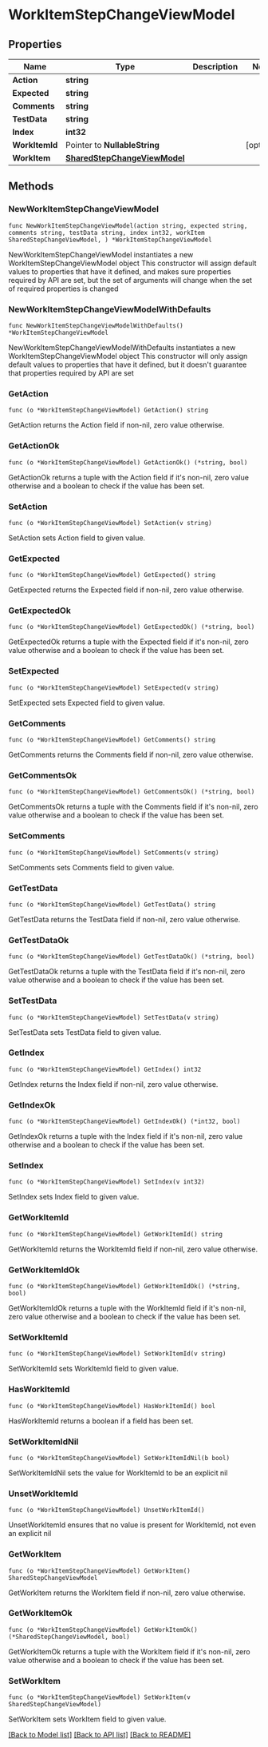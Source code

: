 # WorkItemStepChangeViewModel

## Properties

Name | Type | Description | Notes
------------ | ------------- | ------------- | -------------
**Action** | **string** |  | 
**Expected** | **string** |  | 
**Comments** | **string** |  | 
**TestData** | **string** |  | 
**Index** | **int32** |  | 
**WorkItemId** | Pointer to **NullableString** |  | [optional] 
**WorkItem** | [**SharedStepChangeViewModel**](SharedStepChangeViewModel.md) |  | 

## Methods

### NewWorkItemStepChangeViewModel

`func NewWorkItemStepChangeViewModel(action string, expected string, comments string, testData string, index int32, workItem SharedStepChangeViewModel, ) *WorkItemStepChangeViewModel`

NewWorkItemStepChangeViewModel instantiates a new WorkItemStepChangeViewModel object
This constructor will assign default values to properties that have it defined,
and makes sure properties required by API are set, but the set of arguments
will change when the set of required properties is changed

### NewWorkItemStepChangeViewModelWithDefaults

`func NewWorkItemStepChangeViewModelWithDefaults() *WorkItemStepChangeViewModel`

NewWorkItemStepChangeViewModelWithDefaults instantiates a new WorkItemStepChangeViewModel object
This constructor will only assign default values to properties that have it defined,
but it doesn't guarantee that properties required by API are set

### GetAction

`func (o *WorkItemStepChangeViewModel) GetAction() string`

GetAction returns the Action field if non-nil, zero value otherwise.

### GetActionOk

`func (o *WorkItemStepChangeViewModel) GetActionOk() (*string, bool)`

GetActionOk returns a tuple with the Action field if it's non-nil, zero value otherwise
and a boolean to check if the value has been set.

### SetAction

`func (o *WorkItemStepChangeViewModel) SetAction(v string)`

SetAction sets Action field to given value.


### GetExpected

`func (o *WorkItemStepChangeViewModel) GetExpected() string`

GetExpected returns the Expected field if non-nil, zero value otherwise.

### GetExpectedOk

`func (o *WorkItemStepChangeViewModel) GetExpectedOk() (*string, bool)`

GetExpectedOk returns a tuple with the Expected field if it's non-nil, zero value otherwise
and a boolean to check if the value has been set.

### SetExpected

`func (o *WorkItemStepChangeViewModel) SetExpected(v string)`

SetExpected sets Expected field to given value.


### GetComments

`func (o *WorkItemStepChangeViewModel) GetComments() string`

GetComments returns the Comments field if non-nil, zero value otherwise.

### GetCommentsOk

`func (o *WorkItemStepChangeViewModel) GetCommentsOk() (*string, bool)`

GetCommentsOk returns a tuple with the Comments field if it's non-nil, zero value otherwise
and a boolean to check if the value has been set.

### SetComments

`func (o *WorkItemStepChangeViewModel) SetComments(v string)`

SetComments sets Comments field to given value.


### GetTestData

`func (o *WorkItemStepChangeViewModel) GetTestData() string`

GetTestData returns the TestData field if non-nil, zero value otherwise.

### GetTestDataOk

`func (o *WorkItemStepChangeViewModel) GetTestDataOk() (*string, bool)`

GetTestDataOk returns a tuple with the TestData field if it's non-nil, zero value otherwise
and a boolean to check if the value has been set.

### SetTestData

`func (o *WorkItemStepChangeViewModel) SetTestData(v string)`

SetTestData sets TestData field to given value.


### GetIndex

`func (o *WorkItemStepChangeViewModel) GetIndex() int32`

GetIndex returns the Index field if non-nil, zero value otherwise.

### GetIndexOk

`func (o *WorkItemStepChangeViewModel) GetIndexOk() (*int32, bool)`

GetIndexOk returns a tuple with the Index field if it's non-nil, zero value otherwise
and a boolean to check if the value has been set.

### SetIndex

`func (o *WorkItemStepChangeViewModel) SetIndex(v int32)`

SetIndex sets Index field to given value.


### GetWorkItemId

`func (o *WorkItemStepChangeViewModel) GetWorkItemId() string`

GetWorkItemId returns the WorkItemId field if non-nil, zero value otherwise.

### GetWorkItemIdOk

`func (o *WorkItemStepChangeViewModel) GetWorkItemIdOk() (*string, bool)`

GetWorkItemIdOk returns a tuple with the WorkItemId field if it's non-nil, zero value otherwise
and a boolean to check if the value has been set.

### SetWorkItemId

`func (o *WorkItemStepChangeViewModel) SetWorkItemId(v string)`

SetWorkItemId sets WorkItemId field to given value.

### HasWorkItemId

`func (o *WorkItemStepChangeViewModel) HasWorkItemId() bool`

HasWorkItemId returns a boolean if a field has been set.

### SetWorkItemIdNil

`func (o *WorkItemStepChangeViewModel) SetWorkItemIdNil(b bool)`

 SetWorkItemIdNil sets the value for WorkItemId to be an explicit nil

### UnsetWorkItemId
`func (o *WorkItemStepChangeViewModel) UnsetWorkItemId()`

UnsetWorkItemId ensures that no value is present for WorkItemId, not even an explicit nil
### GetWorkItem

`func (o *WorkItemStepChangeViewModel) GetWorkItem() SharedStepChangeViewModel`

GetWorkItem returns the WorkItem field if non-nil, zero value otherwise.

### GetWorkItemOk

`func (o *WorkItemStepChangeViewModel) GetWorkItemOk() (*SharedStepChangeViewModel, bool)`

GetWorkItemOk returns a tuple with the WorkItem field if it's non-nil, zero value otherwise
and a boolean to check if the value has been set.

### SetWorkItem

`func (o *WorkItemStepChangeViewModel) SetWorkItem(v SharedStepChangeViewModel)`

SetWorkItem sets WorkItem field to given value.



[[Back to Model list]](../README.md#documentation-for-models) [[Back to API list]](../README.md#documentation-for-api-endpoints) [[Back to README]](../README.md)



